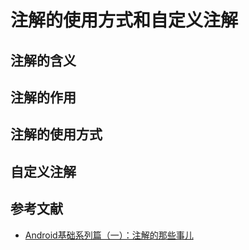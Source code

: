 # 注解的使用方式和自定义注解

## 注解的含义

## 注解的作用

## 注解的使用方式

## 自定义注解

## 参考文献
* [Android基础系列篇（一）：注解的那些事儿](https://zhuanlan.zhihu.com/p/575272303 )

